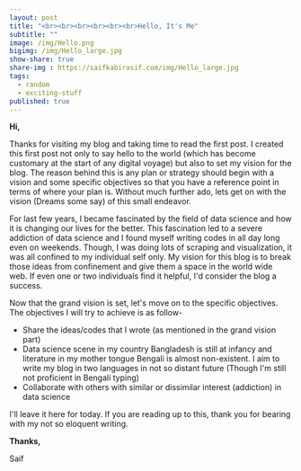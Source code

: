 ```yaml
---
layout: post
title: "<br><br><br><br><br><br>Hello, It's Me"
subtitle: ""
image: /img/Hello.png
bigimg: /img/Hello_large.jpg
show-share: true
share-img : https://saifkabirasif.com/img/Hello_large.jpg
tags:
  - random
  - exciting-stuff
published: true
---
```


**Hi,**

Thanks for visiting my blog and taking time to read the first post. I created this first post not only to say hello to the world (which has become customary at the start of any digital voyage) but also to set my vision for the blog. The reason behind this is any plan or strategy should begin with a vision and some specific objectives so that you have a reference point in terms of where your plan is. Without much further ado, lets get on with the vision (Dreams some say) of this small endeavor.

For last few years, I became fascinated by the field of data science and how it is changing our lives for the better. This fascination led to a severe addiction of data science and I found myself writing codes in all day long even on weekends. Though, I was doing lots of scraping and visualization, it was all confined to my individual self only. My vision for this blog is to break those ideas from confinement and give them a space in the world wide web. If even one or two individuals find it helpful, I'd consider the blog a success.

Now that the grand vision is set, let's move on to the specific objectives. The objectives I will try to achieve is as follow-

* Share the ideas/codes that I wrote (as mentioned in the grand vision part)
* Data science scene in my country Bangladesh is still at infancy and literature in my mother tongue Bengali is almost non-existent. I aim to write my blog in two languages in not so distant future (Though I'm still not proficient  in Bengali typing)
* Collaborate with others with similar or dissimilar interest (addiction) in data science

I'll leave it here for today. If you are reading up to this, thank you for bearing with my not so eloquent writing. 

**Thanks,**

Saif
